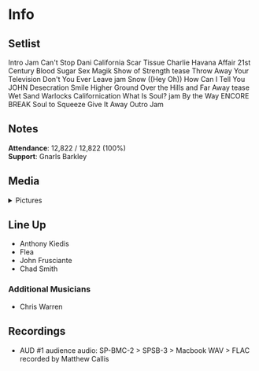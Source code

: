 # Info

## Setlist

Intro Jam
Can't Stop
Dani California
Scar Tissue
Charlie
Havana Affair
21st Century
Blood Sugar Sex Magik
Show of Strength tease
Throw Away Your Television
Don't You Ever Leave jam
Snow ((Hey Oh))
How Can I Tell You JOHN
Desecration Smile
Higher Ground
Over the Hills and Far Away tease
Wet Sand
Warlocks
Californication
What Is Soul? jam
By the Way
ENCORE BREAK
Soul to Squeeze
Give It Away
Outro Jam

## Notes

**Attendance**: 12,822 / 12,822 (100%)
<br>
**Support**: Gnarls Barkley

## Media 

<details>
  <summary>Pictures</summary>
  <!--<img alt="Setlist" title="Setlist" src="_.jpg" height="200" />
  <img alt="Clipping" title="Clipping" src="_.jpg" height="200" />
  <img alt="Flyer" title="Flyer" src="_.jpg" height="200" />-->
</details>

## Line Up

* Anthony Kiedis
* Flea
* John Frusciante
* Chad Smith

### Additional Musicians

* Chris Warren

## Recordings

* AUD #1 audience audio: SP-BMC-2 > SPSB-3 > Macbook WAV > FLAC recorded by Matthew Callis



